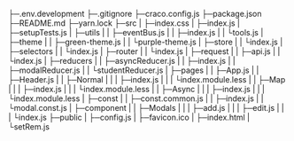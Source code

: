 ├─.env.development
├─.gitignore
├─craco.config.js
├─package.json
├─README.md
├─yarn.lock
├─src
|  ├─index.css
|  ├─index.js
|  ├─setupTests.js
|  ├─utils
|  |   ├─eventBus.js
|  |   ├─index.js
|  |   └tools.js
|  ├─theme
|  |   ├─green-theme.js
|  |   └purple-theme.js
|  ├─store
|  |   └index.js
|  ├─selectors
|  |     └index.js
|  ├─router
|  |   └index.js
|  ├─request
|  |    ├─api.js
|  |    └index.js
|  ├─reducers
|  |    ├─asyncReducer.js
|  |    ├─index.js
|  |    ├─modalReducer.js
|  |    └studentReducer.js
|  ├─pages
|  |   ├─App.js
|  |   ├─Header.js
|  |   ├─Normal
|  |   |   ├─index.js
|  |   |   └index.module.less
|  |   ├─Map
|  |   |  ├─index.js
|  |   |  └index.module.less
|  |   ├─Async
|  |   |   ├─index.js
|  |   |   └index.module.less
|  ├─const
|  |   ├─const.common.js
|  |   ├─index.js
|  |   └modal.const.js
|  ├─component
|  |     ├─Modals
|  |     |   ├─add.js
|  |     |   ├─edit.js
|  |     |   └index.js
├─public
|   ├─config.js
|   ├─favicon.ico
|   ├─index.html
|   └setRem.js